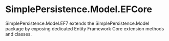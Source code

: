 # SimplePersistence.Model.EFCore
SimplePersistence.Model.EF7 extends the SimplePersistence.Model package by exposing dedicated Entity Framework Core extension methods and classes.
